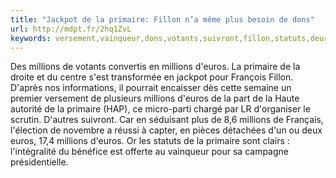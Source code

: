 ```yaml
---
title: "Jackpot de la primaire: Fillon n’a même plus besoin de dons"
url: http://mdpt.fr/2hq1ZvL
keywords: versement,vainqueur,dons,votants,suivront,fillon,statuts,deuros,séduisant,primaire,jackpot,millions,transformée,besoin
---
```

Des millions de votants convertis en millions d'euros. La primaire de la droite et du centre s'est transformée en jackpot pour François Fillon. D'après nos informations, il pourrait encaisser dès cette semaine un premier versement de plusieurs millions d'euros de la part de la Haute autorité de la primaire (HAP), ce micro-parti chargé par LR d'organiser le scrutin. D'autres suivront. Car en séduisant plus de 8,6 millions de Français, l'élection de novembre a réussi à capter, en pièces détachées d'un ou deux euros, 17,4 millions d'euros. Or les statuts de la primaire sont clairs : l'intégralité du bénéfice est offerte au vainqueur pour sa campagne présidentielle.

